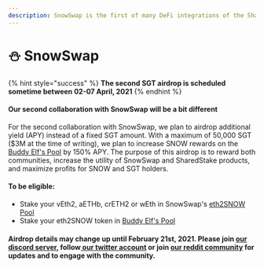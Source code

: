 ```yaml
---
description: SnowSwap is the first of many DeFi integrations of the SharedStake protocol
---
```


# ⛄ SnowSwap

{% hint style="success" %}
**The second SGT airdrop is scheduled sometime between 02-07 April, 2021**
{% endhint %}

#### Our second collaboration with SnowSwap will be a bit different

For the second collaboration with SnowSwap, we plan to airdrop additional yield \(APY\) instead of a fixed SGT amount. With a maximum of 50,000 SGT \($3M at the time of writing\), we plan to increase SNOW rewards on the [Buddy Elf's Pool](https://snowswap.org/stake) by 150% APY.  The purpose of this airdrop is to reward both communities, increase the utility of SnowSwap and SharedStake products, and maximize profits for SNOW and SGT holders.

#### To be eligible:

* Stake your vEth2, aETHb, crETH2 or wEth in SnowSwap's [eth2SNOW Pool](https://snowswap.org/ethsnow/)
* Stake your eth2SNOW token in [Buddy Elf's Pool](https://snowswap.org/stake)

#### Airdrop details may change up until February 21st, 2021. Please join [our discord server](https://discord.com/invite/VezkjY9udC), follow[ our twitter account](https://twitter.com/SharedStake) or join [our reddit community](https://www.reddit.com/r/SharedStake/) for updates and to engage with the community.

